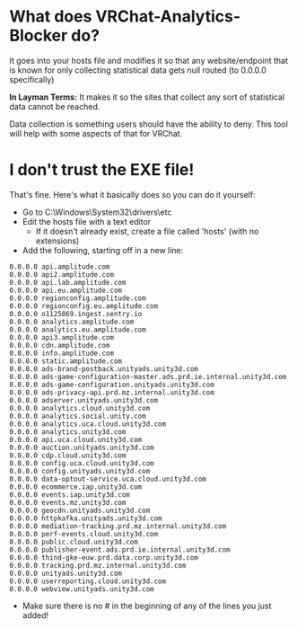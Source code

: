# What does VRChat-Analytics-Blocker do?

It goes into your hosts file and modifies it so that any website/endpoint that is known for only collecting statistical data gets null routed (to 0.0.0.0 specifically)

__In Layman Terms:__ It makes it so the sites that collect any sort of statistical data cannot be reached.


Data collection is something users should have the ability to deny. This tool will help with some aspects of that for VRChat.

# I don't trust the EXE file!

That's fine. Here's what it basically does so you can do it yourself:

- Go to C:\Windows\System32\drivers\etc
- Edit the hosts file with a text editor
   - If it doesn't already exist, create a file called 'hosts' (with no extensions)
- Add the following, starting off in a new line:

```
0.0.0.0 api.amplitude.com
0.0.0.0 api2.amplitude.com
0.0.0.0 api.lab.amplitude.com
0.0.0.0 api.eu.amplitude.com
0.0.0.0 regionconfig.amplitude.com
0.0.0.0 regionconfig.eu.amplitude.com
0.0.0.0 o1125869.ingest.sentry.io
0.0.0.0 analytics.amplitude.com
0.0.0.0 analytics.eu.amplitude.com
0.0.0.0 api3.amplitude.com
0.0.0.0 cdn.amplitude.com
0.0.0.0 info.amplitude.com
0.0.0.0 static.amplitude.com
0.0.0.0 ads-brand-postback.unityads.unity3d.com
0.0.0.0 ads-game-configuration-master.ads.prd.ie.internal.unity3d.com
0.0.0.0 ads-game-configuration.unityads.unity3d.com
0.0.0.0 ads-privacy-api.prd.mz.internal.unity3d.com
0.0.0.0 adserver.unityads.unity3d.com
0.0.0.0 analytics.cloud.unity3d.com
0.0.0.0 analytics.social.unity.com
0.0.0.0 analytics.uca.cloud.unity3d.com
0.0.0.0 analytics.unity3d.com
0.0.0.0 api.uca.cloud.unity3d.com
0.0.0.0 auction.unityads.unity3d.com
0.0.0.0 cdp.cloud.unity3d.com
0.0.0.0 config.uca.cloud.unity3d.com
0.0.0.0 config.unityads.unity3d.com
0.0.0.0 data-optout-service.uca.cloud.unity3d.com
0.0.0.0 ecommerce.iap.unity3d.com
0.0.0.0 events.iap.unity3d.com
0.0.0.0 events.mz.unity3d.com
0.0.0.0 geocdn.unityads.unity3d.com
0.0.0.0 httpkafka.unityads.unity3d.com
0.0.0.0 mediation-tracking.prd.mz.internal.unity3d.com
0.0.0.0 perf-events.cloud.unity3d.com
0.0.0.0 public.cloud.unity3d.com
0.0.0.0 publisher-event.ads.prd.ie.internal.unity3d.com
0.0.0.0 thind-gke-euw.prd.data.corp.unity3d.com
0.0.0.0 tracking.prd.mz.internal.unity3d.com
0.0.0.0 unityads.unity3d.com
0.0.0.0 userreporting.cloud.unity3d.com
0.0.0.0 webview.unityads.unity3d.com
```

- Make sure there is no # in the beginning of any of the lines you just added!
